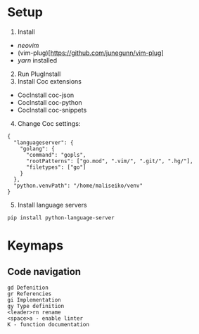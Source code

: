 # Setup

1. Install
- *neovim*
- (vim-plug)[https://github.com/junegunn/vim-plug]
- *yarn* installed

2. Run PlugInstall
3. Install Coc extensions
- CocInstall coc-json
- CocInstall coc-python
- CocInstall coc-snippets
4. Change Coc settings:
```
{
  "languageserver": {
    "golang": {
      "command": "gopls",
      "rootPatterns": ["go.mod", ".vim/", ".git/", ".hg/"],
      "filetypes": ["go"]
    }
  },
  "python.venvPath": "/home/maliseiko/venv"
}
```
5. Install language servers

```
pip install python-language-server
```

# Keymaps
## Code navigation
```
gd Defenition
gr Referencies
gi Implementation
gy Type definition
<leader>rn rename
<space>a - enable linter
K - function documentation
```
